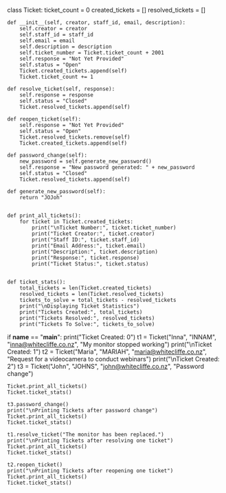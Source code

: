 class Ticket:
    ticket_count = 0
    created_tickets = []
    resolved_tickets = []

    def __init__(self, creator, staff_id, email, description):
        self.creator = creator
        self.staff_id = staff_id
        self.email = email
        self.description = description
        self.ticket_number = Ticket.ticket_count + 2001
        self.response = "Not Yet Provided"
        self.status = "Open"
        Ticket.created_tickets.append(self)
        Ticket.ticket_count += 1

    def resolve_ticket(self, response):
        self.response = response
        self.status = "Closed"
        Ticket.resolved_tickets.append(self)

    def reopen_ticket(self):
        self.response = "Not Yet Provided"
        self.status = "Open"
        Ticket.resolved_tickets.remove(self)
        Ticket.created_tickets.append(self)

    def password_change(self):
        new_password = self.generate_new_password()
        self.response = "New password generated: " + new_password
        self.status = "Closed"
        Ticket.resolved_tickets.append(self)

    def generate_new_password(self):
        return "JOJoh"


    def print_all_tickets():
        for ticket in Ticket.created_tickets:
            print("\nTicket Number:", ticket.ticket_number)
            print("Ticket Creator:", ticket.creator)
            print("Staff ID:", ticket.staff_id)
            print("Email Address:", ticket.email)
            print("Description:", ticket.description)
            print("Response:", ticket.response)
            print("Ticket Status:", ticket.status)


    def ticket_stats():
        total_tickets = len(Ticket.created_tickets)
        resolved_tickets = len(Ticket.resolved_tickets)
        tickets_to_solve = total_tickets - resolved_tickets
        print("\nDisplaying Ticket Statistics")
        print("Tickets Created:", total_tickets)
        print("Tickets Resolved:", resolved_tickets)
        print("Tickets To Solve:", tickets_to_solve)

if __name__ == "__main__":
    print("Ticket Created: 0")
    t1 = Ticket("Inna", "INNAM", "inna@whitecliffe.co.nz", "My monitor stopped working")
    print("\nTicket Created: 1")
    t2 = Ticket("Maria", "MARIAH", "maria@whitecliffe.co.nz", "Request for a videocamera to conduct webinars")
    print("\nTicket Created: 2")
    t3 = Ticket("John", "JOHNS", "john@whitecliffe.co.nz", "Password change")

    Ticket.print_all_tickets()
    Ticket.ticket_stats()

    t3.password_change()
    print("\nPrinting Tickets after password change")
    Ticket.print_all_tickets()
    Ticket.ticket_stats()

    t1.resolve_ticket("The monitor has been replaced.")
    print("\nPrinting Tickets after resolving one ticket")
    Ticket.print_all_tickets()
    Ticket.ticket_stats()

    t2.reopen_ticket()
    print("\nPrinting Tickets after reopening one ticket")
    Ticket.print_all_tickets()
    Ticket.ticket_stats()

